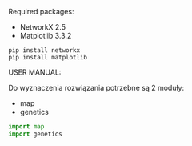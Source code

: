 Required packages:

* NetworkX 2.5
* Matplotlib 3.3.2

```
pip install networkx
pip install matplotlib
```

USER MANUAL:

Do wyznaczenia rozwiązania potrzebne są 2 moduły:
* map
* genetics

```python
import map
import genetics
```
